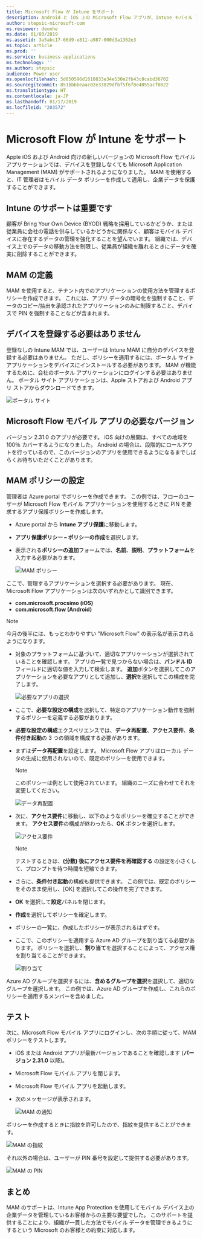 ```yaml
---
title: Microsoft Flow が Intune をサポート
description: Android と iOS 上の Microsoft Flow アプリが、Intune モバイル アプリケーション管理をサポートするようになりました。
author: stepsic-microsoft-com
ms.reviewer: deonhe
ms.date: 01/03/2019
ms.assetid: 3a5abc17-66d9-e811-a987-000d3a1362e3
ms.topic: article
ms.prod: ''
ms.service: business-applications
ms.technology: ''
ms.author: stepsic
audience: Power user
ms.openlocfilehash: 5d850596d1810833e34e530e2fb43c8cabd36702
ms.sourcegitcommit: 851bbbbeaac02e33829dfbf5f6f8e4055acf0822
ms.translationtype: HT
ms.contentlocale: ja-JP
ms.lasthandoff: 01/17/2019
ms.locfileid: "203572"
---
```

# <a name="microsoft-flow-supports-intune"></a>Microsoft Flow が Intune をサポート




Apple iOS および Android 向けの新しいバージョンの Microsoft Flow モバイル アプリケーションでは、デバイスを登録しなくても Microsoft Application Management (MAM) がサポートされるようになりました。 MAM を使用すると、IT 管理者はモバイル データ ポリシーを作成して適用し、企業データを保護することができます。

## <a name="support-for-intune-is-important"></a>Intune のサポートは重要です

顧客が Bring Your Own Device (BYOD) 戦略を採用しているかどうか、または従業員に会社の電話を供与しているかどうかに関係なく、顧客はモバイル デバイスに存在するデータの管理を強化することを望んでいます。 組織では、デバイス上でのデータの移動方法を制限し、従業員が組織を離れるときにデータを確実に削除することができます。

## <a name="mam-definition"></a>MAM の定義

MAM を使用すると、テナント内でのアプリケーションの使用方法を管理するポリシーを作成できます。 これには、アプリ データの暗号化を強制すること、データのコピー/抽出を承認されたアプリケーションのみに制限すること、デバイスで PIN を強制することなどが含まれます。

## <a name="your-device-doesnt-need-to-be-enrolled"></a>デバイスを登録する必要はありません

登録なしの Intune MAM では、ユーザーは Intune MAM に自分のデバイスを登録する必要はありません。 ただし、ポリシーを適用するには、ポータル サイト アプリケーションをデバイスにインストールする必要があります。 MAM が機能するために、会社のポータル アプリケーションにログインする必要はありません。 ポータル サイト アプリケーションは、Apple ストアおよび Android アプリ ストアからダウンロードできます。

![ポータル サイト](media/microsoft-flow-supports-intune/intune-mam-1-companyportal.png "ポータル サイト")

## <a name="required-version-of-the-microsoft-flow-mobile-app"></a>Microsoft Flow モバイル アプリの必要なバージョン

バージョン 2.31.0 のアプリが必要です。 iOS 向けの展開は、すべての地域を 100％ カバーするようになりました。 Android の場合は、段階的にロールアウトを行っているので、このバージョンのアプリを使用できるようになるまでしばらくお待ちいただくことがあります。

## <a name="set-up-a-mam-policy"></a>MAM ポリシーの設定

管理者は Azure portal でポリシーを作成できます。 この例では、フローのユーザーが Microsoft Flow モバイル アプリケーションを使用するときに PIN を要求するアプリ保護ポリシーを作成します。

- Azure portal から **Intune アプリ保護**に移動します。
- **アプリ保護ポリシー – ポリシーの作成**を選択します。
- 表示される**ポリシーの追加**フォームでは、**名前**、**説明**、**プラットフォーム**を入力する必要があります。

    ![MAM ポリシー](media/microsoft-flow-supports-intune/intune-mam-2-mampolicy.png "MAM ポリシー")

ここで、管理するアプリケーションを選択する必要があります。 現在、Microsoft Flow アプリケーションは次のいずれかとして識別できます。

- **com.microsoft.procsimo (iOS)**
- **com.microsoft.flow (Android)**

> [!NOTE]
> 今月の後半には、もっとわかりやすい "Microsoft Flow" の表示名が表示されるようになります。</div>

- 対象のプラットフォームに基づいて、適切なアプリケーションが選択されていることを確認します。 アプリの一覧で見つからない場合は、**バンドル ID** フィールドに適切な値を入力して検索します。 **追加**ボタンを選択してこのアプリケーションを必要なアプリとして追加し、**選択**を選択してこの構成を完了します。

    ![必要なアプリの選択](media/microsoft-flow-supports-intune/intune-mam-3-selectrequiredapps.png "必要なアプリの選択")

- ここで、**必要な設定の構成**を選択して、特定のアプリケーション動作を強制するポリシーを定義する必要があります。
- **必要な設定の構成**エクスペリエンスでは、**データ再配置**、**アクセス要件**、**条件付き起動**の 3 つの領域を構成する必要があります。
- まずは**データ再配置**を設定します。 Microsoft Flow アプリはローカル データの生成に使用されないので、既定のポリシーを使用できます。

    > [!NOTE]
    > このポリシーは例として使用されています。 組織のニーズに合わせてそれを変更してください。

    ![データ再配置](media/microsoft-flow-supports-intune/intune-mam-4-datarelocation.png "データ再配置")

- 次に、**アクセス要件**に移動し、以下のようなポリシーを確立することができます。 **アクセス要件**の構成が終わったら、**OK** ボタンを選択します。

    ![アクセス要件](media/microsoft-flow-supports-intune/intune-mam-5-accessrequirements.png "アクセス要件")

    > [!NOTE]
    > テストするときは、**(分数) 後にアクセス要件を再確認する** の設定を小さくして、プロンプトを待つ時間を短縮できます。

- さらに、**条件付き起動**の構成も提供できます。 この例では、既定のポリシーをそのまま使用し、[OK] を選択してこの操作を完了できます。
- **OK** を選択して**設定**パネルを閉じます。
- **作成**を選択してポリシーを確定します。
- ポリシーの一覧に、作成したポリシーが表示されるはずです。
- ここで、このポリシーを適用する Azure AD グループを割り当てる必要があります。 ポリシーを選択し、**割り当て**を選択することによって、アクセス権を割り当てることができます。

    ![割り当て](media/microsoft-flow-supports-intune/intune-mam-6-assignments.png "割り当て")

Azure AD グループを選択するには、**含めるグループを選択**を選択して、適切なグループを選択します。 この例では、Azure AD グループを作成し、これらのポリシーを適用するメンバーを含めました。

## <a name="testing"></a>テスト

次に、Microsoft Flow モバイル アプリにログインし、次の手順に従って、MAM ポリシーをテストします。

- iOS または Android アプリが最新バージョンであることを確認します (**バージョン 2.31.0** 以降)。
- Microsoft Flow モバイル アプリを閉じます。
- Microsoft Flow モバイル アプリを起動します。
- 次のメッセージが表示されます。

    ![MAM の通知](media/microsoft-flow-supports-intune/intune-mam-7-mamnotice.png "MAM の通知")

ポリシーを作成するときに指紋を許可したので、指紋を提供することができます。

![MAM の指紋](media/microsoft-flow-supports-intune/intune-mam-8-mamfingerprint.png "MAM の指紋")

それ以外の場合は、ユーザーが PIN 番号を設定して提供する必要があります。

![MAM の PIN](media/microsoft-flow-supports-intune/intune-mam-9-mampin.png "MAM の PIN")

## <a name="conclusion"></a>まとめ

MAM のサポートは、Intune App Protection を使用してモバイル デバイス上の企業データを管理しているお客様からの主要な要望でした。 このサポートを提供することにより、組織が一貫した方法でモバイル データを管理できるようにするという Microsoft のお客様との約束に対応します。
